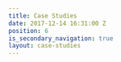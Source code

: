 ```yaml
---
title: Case Studies
date: 2017-12-14 16:31:00 Z
position: 6
is_secondary_navigation: true
layout: case-studies
---
```


